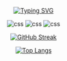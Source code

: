 <div align="center">

  [![Typing SVG](https://readme-typing-svg.demolab.com?font=Fira+Code&pause=1000&width=435&lines=Best+Java+Developer;Intellij+Idea+Wizard;Pro+Minecraft+Player)](https://git.io/typing-svg)

  <img src="https://img.shields.io/badge/Knows-Java-blue?logo=CSS&logoColor=warning&color=blue" alt="css">
  
  <img src="https://img.shields.io/badge/Knows-Linux-blue?logo=linux&logoColor=warning&color=orange" alt="css">

  <img src="https://img.shields.io/badge/Knows-Python-blue?logo=python&logoColor=warning&color=yellow" alt="css">
  
  [![GitHub Streak](http://github-readme-streak-stats.herokuapp.com?user=thepizzaedition&theme=dark&background=000000)](https://git.io/streak-stats)

  [![Top Langs](https://github-readme-stats.vercel.app/api/top-langs/?username=thepizzaedition&layout=compact&theme=vision-friendly-dark)](https://github.com/anuraghazra/github-readme-stats)

</div>
